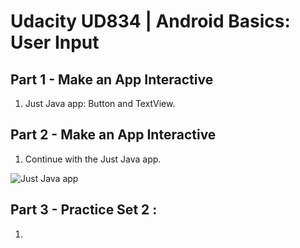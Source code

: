 # Udacity UD834 | Android Basics: User Input

## Part 1 - Make an App Interactive

 1) Just Java app: Button and TextView.

 ## Part 2 - Make an App Interactive

 1) Continue with the Just Java app.

 ![Just Java app](Preview.png)

 ## Part 3 - Practice Set 2 : 

 1) 